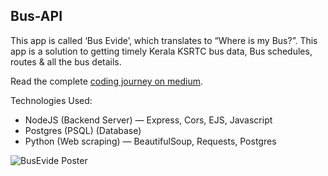 ## Bus-API
This app is called ‘Bus Evide’, which translates to “Where is my Bus?”. This app is a solution to getting timely Kerala KSRTC bus data, Bus schedules, routes & all the bus details.

Read the complete [coding journey on medium](https://medium.com/@geekykant/bus-evide-ultimate-ksrtc-bus-timings-app-sreekant-shenoy-94dd118faf39).

Technologies Used:
- NodeJS (Backend Server) — Express, Cors, EJS, Javascript
- Postgres (PSQL) (Database)
- Python (Web scraping) — BeautifulSoup, Requests, Postgres

![BusEvide Poster](https://miro.medium.com/v2/resize:fit:1400/format:webp/0*hZcpdx8wTqy0Z4JH.png)

